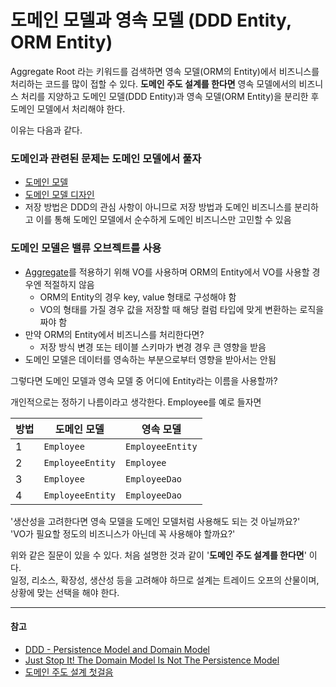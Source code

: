 # 도메인 모델과 영속 모델 (DDD Entity, ORM Entity)

Aggregate Root 라는 키워드를 검색하면 영속 모델(ORM의 Entity)에서 비즈니스를 처리하는 코드를 많이 접할 수 있다.
**도메인 주도 설계를 한다면** 영속 모델에서의 비즈니스 처리를 지양하고 도메인 모델(DDD Entity)과 영속 모델(ORM Entity)을 분리한 후 도메인 모델에서 처리해야 한다.

이유는 다음과 같다.

### 도메인과 관련된 문제는 도메인 모델에서 풀자

* [도메인 모델](https://martinfowler.com/eaaCatalog/domainModel.html)
* [도메인 모델 디자인](https://learn.microsoft.com/ko-kr/dotnet/architecture/microservices/microservice-ddd-cqrs-patterns/microservice-domain-model#the-domain-entity-pattern)
* 저장 방법은 DDD의 관심 사항이 아니므로 저장 방법과 도메인 비즈니스를 분리하고 이를 통해 도메인 모델에서 순수하게 도메인 비즈니스만 고민할 수 있음

### 도메인 모델은 밸류 오브젝트를 사용

* [Aggregate](https://martinfowler.com/bliki/DDD_Aggregate.html)를 적용하기 위해 VO를 사용하며 ORM의 Entity에서 VO를 사용할 경우엔 적절하지 않음
    * ORM의 Entity의 경우 key, value 형태로 구성해야 함
    * VO의 형태를 가질 경우 값을 저장할 때 해당 컬럼 타입에 맞게 변환하는 로직을 짜야 함
* 만약 ORM의 Entity에서 비즈니스를 처리한다면?
    * 저장 방식 변경 또는 테이블 스키마가 변경 경우 큰 영향을 받음
* 도메인 모델은 데이터를 영속하는 부분으로부터 영향을 받아서는 안됨

그렇다면 도메인 모델과 영속 모델 중 어디에 Entity라는 이름을 사용할까?

개인적으로는 정하기 나름이라고 생각한다. Employee를 예로 들자면

| 방법  | 도메인 모델           | 영속 모델           |
|-----|------------------|-----------------|
| 1   | `Employee`       | `EmployeeEntity` |
| 2   | `EmployeeEntity` | `Employee`      |
| 3   | `Employee`       | `EmployeeDao`   |
| 4   | `EmployeeEntity` | `EmployeeDao`   |

'생산성을 고려한다면 영속 모델을 도메인 모델처럼 사용해도 되는 것 아닐까요?'   
'VO가 필요할 정도의 비즈니스가 아닌데 꼭 사용해야 할까요?'

위와 같은 질문이 있을 수 있다. 처음 설명한 것과 같이 '**도메인 주도 설계를 한다면**' 이다.    
일정, 리소스, 확장성, 생산성 등을 고려해야 하므로 설계는 트레이드 오프의 산물이며, 상황에 맞는 선택을 해야 한다.


---

#### 참고

* [DDD - Persistence Model and Domain Model](https://stackoverflow.com/questions/14024912/ddd-persistence-model-and-domain-model)
* [Just Stop It! The Domain Model Is Not The Persistence Model](https://blog.sapiensworks.com/post/2012/04/07/Just-Stop-It!-The-Domain-Model-Is-Not-The-Persistence-Model.aspx)
* [도메인 주도 설계 첫걸음](https://books.google.co.kr/books?id=rEMtzwEACAAJ&dq=%EB%8F%84%EB%A9%94%EC%9D%B8+%EC%A3%BC%EB%8F%84+%EC%84%A4%EA%B3%84+%EC%B2%AB%EA%B1%B8%EC%9D%8C&hl=ko&sa=X&redir_esc=y)
